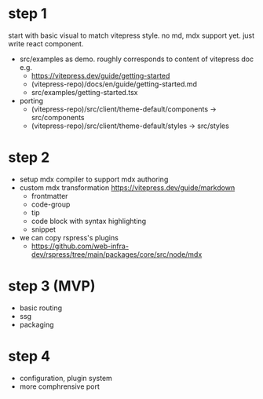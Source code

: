 # step 1

start with basic visual to match vitepress style.
no md, mdx support yet. just write react component.

- src/examples as demo. roughly corresponds to content of vitepress doc e.g.
  - https://vitepress.dev/guide/getting-started
  - (vitepress-repo)/docs/en/guide/getting-started.md
  - src/examples/getting-started.tsx
- porting
  - (vitepress-repo)/src/client/theme-default/components -> src/components
  - (vitepress-repo)/src/client/theme-default/styles -> src/styles

# step 2 

- setup mdx compiler to support mdx authoring
- custom mdx transformation https://vitepress.dev/guide/markdown
  - frontmatter
  - code-group
  - tip
  - code block with syntax highlighting
  - snippet
- we can copy rspress's plugins
  - https://github.com/web-infra-dev/rspress/tree/main/packages/core/src/node/mdx

# step 3 (MVP)

- basic routing
- ssg
- packaging

# step 4

- configuration, plugin system
- more comphrensive port
